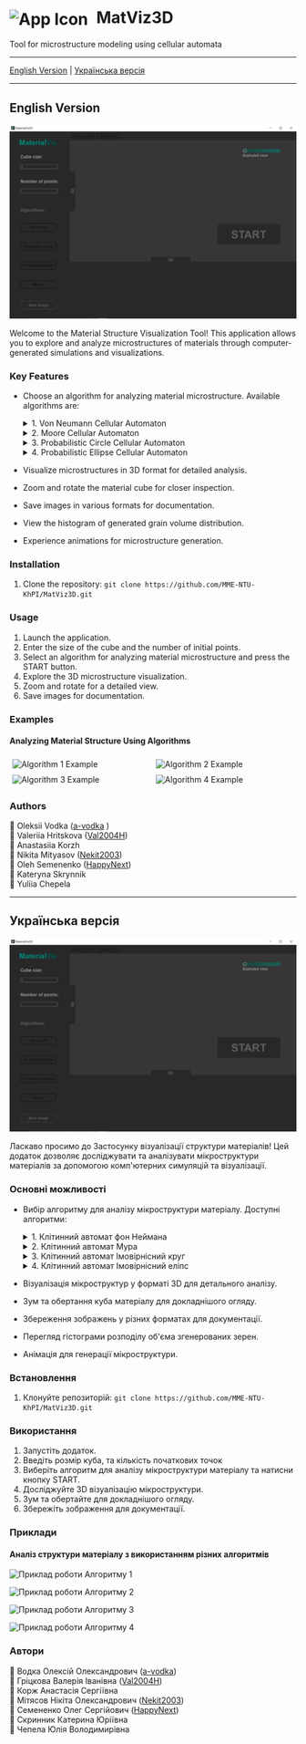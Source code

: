 # <img src="images/Plugin_icon.ico" alt="App Icon" width="50" height="50" style="vertical-align: middle; margin-right: 8px;"> MatViz3D

Tool for microstructure modeling using cellular automata
___
[English Version](#english-version) | [Українська версія](#українська-версія)
___

## English Version

![App Screenshot](images/WindowScreenshot.png)

Welcome to the Material Structure Visualization Tool! This application allows you to explore and analyze microstructures of materials through computer-generated simulations and visualizations.

### Key Features

- Choose an algorithm for analyzing material microstructure. Available algorithms are:
  <details>
  <summary>1. Von Neumann Cellular Automaton</summary>

  *Origin*:\
  The Von Neumann Cellular Automaton, developed by John von Neumann, first appeared in the 1940s. Von Neumann introduced the concept of a self-replicating machine     composed of simple rules of interaction between individual elements (cells) in space. He used this concept to explore processes of self-reproduction and evolution.

  *Operation*:\
  In the Von Neumann cellular automaton, each cell (excluding boundary cells) has 6 neighbors since a cell is considered a neighbor only if it shares an edge with the grain (source cell). The future state of the cell depends on the state of the grain and its neighbors:

  y’[k][i][j] = f(y[k][i][j], y[k + 1][i][j], y[k][i + 1][j], y[k][i][j - 1], y[k][i][j + 1], y[k][i - 1][j], y[k - 1][i][j])

  *Example Fill*:\
  <img src="images/vonNeumann.png" width="150" height="150">

  </details>
  <details>
  <summary>2. Moore Cellular Automaton</summary>

  *Origin*:\
  The Moore Cellular Automaton was proposed and developed by American physicist Edward Fredkin Moore in 1962. This type of cellular automaton is one of the most common and researched in the field of complex system studies and artificial life.

  *Operation*:\
  In the Moore cellular automaton, each cell (excluding boundary cells) has 26 neighbors since a cell is a neighbor to the grain (source cell) if they share an edge or vertex. The future state of the cell depends on the state of the grain and its neighbors:

  y’[k][i][j] = f(y[k][i][j], 
  y[k + 1][i][j], 
  y[k + 1][i][j - 1],\
  y[k + 1][i][j + 1], 
  y[k + 1][i + 1][j], 
  y[k + 1][i + 1][j - 1],\ 
  y[k + 1][i + 1][j + 1],
  y[k + 1][i - 1][j],
  y[k + 1][i - 1][j - 1],\
  y[k + 1][i -1][j + 1], 
  y[k][i][j],
  y[k][i][j - 1], 
  y[k][i][j + 1], 
  y[k][i + 1][j],\
  y[k][i + 1][j - 1], 
  y[k][i + 1][j + 1], 
  y[k][i - 1][j],
  y[k][i - 1][j - 1],\ 
  y[k][i -1][j + 1], 
  y[k - 1][i][j], 
  y[k - 1][i][j - 1],
  y[k - 1][i][j + 1],\
  y[k - 1][i + 1][j], 
  y[k - 1][i + 1][j - 1], 
  y[k - 1][i + 1][j + 1],\ 
  y[k - 1][i - 1][j], 
  y[k - 1][i - 1][j - 1], 
  y[k - 1][i -1][j + 1])

  *Example Fill*:\
  <img src="images/Moore.png" width="150" height="150">

  </details>
  <details>
  <summary>3. Probabilistic Circle Cellular Automaton</summary>

  *Origin*:\
  The Probabilistic Circle Cellular Automaton is a modification of the classical cellular automaton, introducing random or probabilistic elements. The concept of using probabilities in cellular automata has been explored for many years. An early work in this field is by John Hopfield and Nancy H. Himmel in 1986, where they proposed a probabilistic cellular automaton model for modeling neural networks.

  *Operation*:\
  The number of grain (source cell) neighbors and the principle of neighborhood are the same as in the Moore cellular automaton. However, the difference lies in assigning a probability to each neighbor indicating the likelihood of it being filled.

  *Example Fill*:\
  <img src="images/ProbabilityCircle.png" width="150" height="150">

  </details>
  <details>
  <summary>4. Probabilistic Ellipse Cellular Automaton</summary>

  *Origin*:\
  The Probabilistic Ellipse Cellular Automaton is a modification of the "Probabilistic Circle," differing only in the probability of grain (source cell) neighbors     being filled.

  *Example Fill*:\
  <img src="images/ProbabilityEllipse.png" width="150" height="150">

  </details>
- Visualize microstructures in 3D format for detailed analysis.
- Zoom and rotate the material cube for closer inspection.
- Save images in various formats for documentation.
- View the histogram of generated grain volume distribution.
- Experience animations for microstructure generation.

### Installation

1. Clone the repository: `git clone https://github.com/MME-NTU-KhPI/MatViz3D.git`

### Usage

1. Launch the application.
2. Enter the size of the cube and the number of initial points.
3. Select an algorithm for analyzing material microstructure and press the START button.
4. Explore the 3D microstructure visualization.
5. Zoom and rotate for a detailed view.
6. Save images for documentation.


### Examples

#### Analyzing Material Structure Using Algorithms

<div style="display: flex;">
  <div style="flex: 1; margin: 5px;">
    <img src="images/vonNeu_MaterialViz3D.gif" alt="Algorithm 1 Example" width="100%">
  </div>
  <div style="flex: 1; margin: 5px;">
    <img src="images/Circle_MaterialViz3D.gif" alt="Algorithm 2 Example" width="100%">
  </div>
</div>

<div style="display: flex;">
  <div style="flex: 1; margin: 5px;">
    <img src="images/Ellipse_MaterialViz3D.gif" alt="Algorithm 3 Example" width="100%">
  </div>
  <div style="flex: 1; margin: 5px;">
    <img src="images/Moore_MaterialViz3D.gif" alt="Algorithm 4 Example" width="100%">
  </div>
</div>



### Authors

:small_blue_diamond: Oleksii Vodka ([a-vodka](https://github.com/a-vodka) )\
:small_blue_diamond: Valeriia Hritskova ([Val2004H](https://github.com/Val2004H)) \
:small_blue_diamond: Anastasiіa Korzh \
:small_blue_diamond: Nikita Mityasov ([Nekit2003](https://github.com/Nekit2003)) \
:small_blue_diamond: Oleh Semenenko ([HappyNext](https://github.com/HappyNext)) \
:small_blue_diamond: Kateryna Skrynnik \
:small_blue_diamond: Yuliia Chepela 


___

## Українська версія

![Знімок екрану додатку](images/WindowScreenshot.png)

Ласкаво просимо до Застосунку візуалізації структури матеріалів! Цей додаток дозволяє досліджувати та аналізувати мікроструктури матеріалів за допомогою комп'ютерних симуляцій та візуалізації.

### Основні можливості

- Вибір алгоритму для аналізу мікроструктури матеріалу. Доступні алгоритми:
  <details>
  <summary>1. Клітинний автомат фон Неймана</summary>

  *Виникнення*:\
  Клітинний автомат, розроблений Джоном фон Нейманом, уперше з'явився у 1940-х роках. Фон Нейман представив концепцію самовідтворювальної машини, що складалася з простих правил взаємодії між окремими елементами (клітинами) у просторі. Він використав цю концепцію для дослідження процесів самовідтворення та еволюції.\
  
  *Принцип роботи*:\
  У клітинному автоматі фон Неймана кожна клітина(якщо вона не являється крайовою) має 6 сусідів, оскільки сусідом вважається лише та клітина, яка має спільну сторону з зерном(вихідною клітиною). Від стану зерна та стану її сусідів залежить майбутній стан самої клітини:\
  y’[k][i][j] = f(y[k][i][j], y[k + 1][i][j], y[k][i + 1][j],\ y[k][i][j - 1], y[k][i][j + 1], y[k][i - 1][j], y[k - 1][i][j]) 
  
  *Приклад заповнення*:\
  <img src="images/vonNeumann.png" width="150" height="150"> 
  </details>
  <details>
  <summary>2. Клітинний автомат Мура</summary>

  *Виникнення*:\
  Клітинний автомат Мура був запропонований та розроблений американським фізиком Едвардом Фредкіном Муром у 1962 році. Цей тип клітинного автомата одна із найпоширеніших і досліджуваних у сфері дослідження складних систем і штучної життя.
  
  *Принцип роботи*:\
  У клітинному автоматі Мура кожна клітина(якщо вона не являється крайовою) має 26 сусідів, оскільки клітина являється сусідом зерна(вихідної клітини), якщо вона має з нею спільну сторону, або вершину. \
  Від стану зерна та стану її сусідів залежить майбутній стан самої клітини: \
  y’[k][i][j] = f(y[k][i][j], 
  y[k + 1][i][j], 
  y[k + 1][i][j - 1],\
  y[k + 1][i][j + 1], 
  y[k + 1][i + 1][j], 
  y[k + 1][i + 1][j - 1],\ 
  y[k + 1][i + 1][j + 1],
  y[k + 1][i - 1][j],
  y[k + 1][i - 1][j - 1],\
  y[k + 1][i -1][j + 1], 
  y[k][i][j],
  y[k][i][j - 1], 
  y[k][i][j + 1], 
  y[k][i + 1][j],\
  y[k][i + 1][j - 1], 
  y[k][i + 1][j + 1], 
  y[k][i - 1][j],
  y[k][i - 1][j - 1],\ 
  y[k][i -1][j + 1], 
  y[k - 1][i][j], 
  y[k - 1][i][j - 1],
  y[k - 1][i][j + 1],\
  y[k - 1][i + 1][j], 
  y[k - 1][i + 1][j - 1], 
  y[k - 1][i + 1][j + 1],\
  y[k - 1][i - 1][j], 
  y[k - 1][i - 1][j - 1], 
  y[k - 1][i -1][j + 1]) 
  
  *Приклад заповнення*:\
  <img src="images/Moore.png" width="150" height="150"> 
  </details>
  <details>
  <summary>3. Клітинний автомат Імовірнісний круг</summary>

  *Виникнення*: \
  Імовірнісний круг (Probabilistic Cellular Automaton) є модифікацією класичного клітинного автомата, де введені випадкові або імовірнісні елементи. Концепція використання ймовірностей у клітинних автоматах досліджувалась протягом багатьох років. Одним із ранніх досліджень у цій галузі є робота Джона Хопфілда (John Hopfield) та Нансі Хеміль (Nancy H. Himmel) у 1986 році, де вони запропонували модель імовірнісного клітинного автомата для моделювання нейронних мереж.
  
  *Принцип роботи*: \
  Кількість сусідів зерна(вихідної клітини) та відповідно принцип сусідства такий же, як і у клітинному автоматі Мура. Але відмінність складається у тому, що у кожному сусіду надається вірогідність з якою він буде заповнений.
  
  *Приклад заповнення*:\
  <img src="images/ProbabilityCircle.png" width="150" height="150"> 
  </details>
  <details>
  <summary>4. Клітинний автомат Імовірнісний еліпс</summary>

  *Виникнення*:\
  Імовірнісний еліпс є модифікацією “Імовірнісного круга”, відмінність якого від якого становить лише у вірогідності сусідів зерна(вихідної клітини)
  
  *Приклад заповнення*:\
  <img src="images/ProbabilityEllipse.png" width="150" height="150"> 
  </details>
- Візуалізація мікроструктур у форматі 3D для детального аналізу.
- Зум та обертання куба матеріалу для докладнішого огляду.
- Збереження зображень у різних форматах для документації.
- Перегляд гістограми розподілу об'єма згенерованих зерен.
- Анімація для генерації мікроструктури.

### Встановлення

1. Клонуйте репозиторій: `git clone https://github.com/MME-NTU-KhPI/MatViz3D.git`

### Використання

1. Запустіть додаток.
2. Введіть розмір куба, та кількість початкових точок
3. Виберіть алгоритм для аналізу мікроструктури матеріалу та натисни кнопку START.
4. Досліджуйте 3D візуалізацію мікроструктури.
5. Зум та обертайте для докладнішого огляду.
6. Збережіть зображення для документації.

### Приклади

#### Аналіз структури матеріалу з використанням різних алгоритмів

![Приклад роботи Алгоритму 1](images/vonNeu_MaterialViz3D.gif)


![Приклад роботи Алгоритму 2](images/Circle_MaterialViz3D.gif)


![Приклад роботи Алгоритму 3](images/Ellipse_MaterialViz3D.gif)


![Приклад роботи Алгоритму 4](images/Moore_MaterialViz3D.gif)


### Автори

:small_blue_diamond: Водка Олексій Олександрович ([a-vodka](https://github.com/a-vodka)) \
:small_blue_diamond: Гріцкова Валерія Іванівна ([Val2004H](https://github.com/Val2004H)) \
:small_blue_diamond: Корж Анастасія Сергіївна \
:small_blue_diamond: Мітясов Нікіта Олександрович ([Nekit2003](https://github.com/Nekit2003)) \
:small_blue_diamond: Семененко Олег Сергійович ([HappyNext](https://github.com/HappyNext)) \
:small_blue_diamond: Скринник Катерина Юріївна \
:small_blue_diamond: Чепела Юлія Володимирівна 

